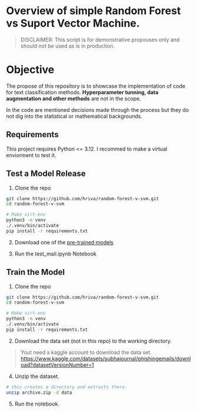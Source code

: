 # Overview of simple Random Forest vs Suport Vector Machine.

> DISCLAIMER: This script is for demonstrative propouses only and should not be used as is in production.

# Objective

The propose of this repository is to showcase the implementation of code for text classification methods. **Hyperparameter tunning, data augmentation and other methods** are not in the scope.

In the code are mentioned decisions made through the process but they do not dig into the statistical or mathematical backgrounds. 

## Requirements

This project requires Python <= 3.12. I recommed to make a virtual enviorment to test it.

## Test a Model Release

1.  Clone the repo
```sh
git clone https://github.com/hriva/random-forest-v-svm.git
cd random-forest-v-svm

# Make virt-env
python3 -m venv 
./.venv/bin/activate
pip install -r requirements.txt
```
2. Download one of the [pre-trained models](https://github.com/hriva/random-forest-v-svm/releases/latest)

3. Run the test_mail.ipynb Notebook


## Train the Model

1.  Clone the repo
```sh
git clone https://github.com/hriva/random-forest-v-svm.git
cd random-forest-v-svm

# Make virt-env
python3 -m venv 
./.venv/bin/activate
pip install -r requirements.txt
```
2. Download the data set (not in this repo) to the working directory.
> Yout need a kaggle account to download the data set.  
https://www.kaggle.com/datasets/subhajournal/phishingemails/download?datasetVersionNumber=1

4. Unzip the dataset.
```sh
# this creates a directory and extracts there.
unzip archive.zip -d data
```

5. Run the notebook.